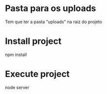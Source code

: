 
# Pasta para os uploads 
Tem que ter a pasta "uploads" na raiz do projeto

# Install project
npm install

# Execute project
node server